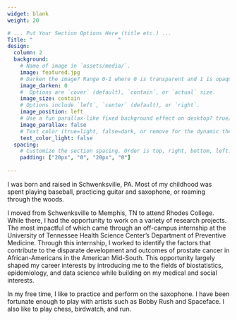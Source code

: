 ```yaml
---
widget: blank
weight: 20

# ... Put Your Section Options Here (title etc.) ...
Title: "                           "
design:
  column: 2
  background:
    # Name of image in `assets/media/`.
    image: featured.jpg
    # Darken the image? Range 0-1 where 0 is transparent and 1 is opaque.
    image_darken: 0
    #  Options are `cover` (default), `contain`, or `actual` size.
    image_size: contain
    # Options include `left`, `center` (default), or `right`.
    image_position: left
    # Use a fun parallax-like fixed background effect on desktop? true/false
    image_parallax: false
    # Text color (true=light, false=dark, or remove for the dynamic theme color).
    text_color_light: false
  spacing:
    # Customize the section spacing. Order is top, right, bottom, left.
    padding: ["20px", "0", "20px", "0"]
       
---
```


I was born and raised in Schwenksville, PA. Most of my childhood was spent playing baseball, practicing guitar and saxophone, or roaming through the woods.

I moved from Schwenksville to Memphis, TN to attend Rhodes College. While there, I had the opportunity to work on a variety of research projects. The most impactful of which came through an off-campus internship at the University of Tennessee Health Science Center’s Department of Preventive Medicine. Through this internship, I worked to identify the factors that contribute to the disparate development and outcomes of prostate cancer in African-Americans in the American Mid-South. This opportunity largely shaped my career interests by introducing me to the fields of biostatistics, epidemiology, and data science while building on my medical and social interests.

In my free time, I like to practice and perform on the saxophone. I have been fortunate enough to play with artists such as Bobby Rush and Spaceface. I also like to play chess, birdwatch, and run.
